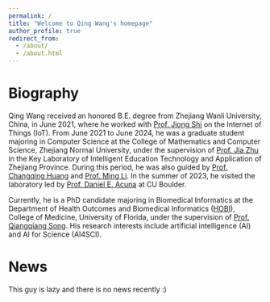 ```yaml
---
permalink: /
title: "Welcome to Qing Wang's homepage"
author_profile: true
redirect_from: 
  - /about/
  - /about.html
---
```




Biography
======
Qing Wang received an honored B.E. degree from Zhejiang Wanli University, China, in June 2021, where he worked with [Prof. Jiong Shi](https://scholar.google.com/citations?hl=zh-CN&authuser=1&user=i4CxYLwAAAAJ) on the Internet of Things (IoT). From June 2021 to June 2024, he was a graduate student majoring in Computer Science at the College of Mathematics and Computer Science, Zhejiang Normal University, under the supervision of [Prof. Jia Zhu](https://scholar.google.com/citations?user=KO3MIkQAAAAJ&hl=zh-CN) in the Key Laboratory of Intelligent Education Technology and Application of Zhejiang Province. During this period, he was also guided by [Prof. Changqing Huang](https://scholar.google.com/citations?user=C3TSoowAAAAJ&hl=zh-CN) and [Prof. Ming Li](https://scholar.google.com/citations?user=Z7yEoOQAAAAJ&hl=zh-CN). In the summer of 2023, he visited the laboratory led by [Prof. Daniel E. Acuna](https://scholar.google.com/citations?user=GAi23ssAAAAJ&hl=zh-CN&authuser=1&oi=ao) at CU Boulder.

Currently, he is a PhD candidate majoring in Biomedical Informatics at the Department of Health Outcomes and Biomedical Informatics ([HOBI](https://hobi.med.ufl.edu/)), College of Medicine, University of Florida, under the supervision of [Prof. Qiangqiang Song](https://scholar.google.com/citations?user=wIYviKIAAAAJ&hl=zh-CN). His research interests include artificial intelligence (AI) and AI for Science (AI4SCI).

News
======
This guy is lazy and there is no news recently :)







